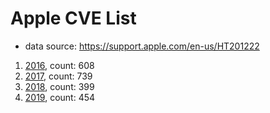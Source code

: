 # Apple CVE List
* data source: https://support.apple.com/en-us/HT201222

1. [2016](2016.json), count: 608
2. [2017](2017.json), count: 739
3. [2018](2018.json), count: 399
4. [2019](2019.json), count: 454
